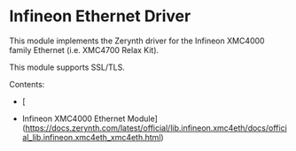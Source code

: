 # Infineon Ethernet Driver

This module implements the Zerynth driver for the Infineon XMC4000 family Ethernet (i.e. XMC4700 Relax Kit).

This module supports SSL/TLS.

Contents:
 -   [

* Infineon XMC4000 Ethernet Module](https://docs.zerynth.com/latest/official/lib.infineon.xmc4eth/docs/official_lib.infineon.xmc4eth_xmc4eth.html)

<!--stackedit_data:
eyJoaXN0b3J5IjpbLTkzNzc0NTA5NSwzODMyOTA1NzldfQ==
-->